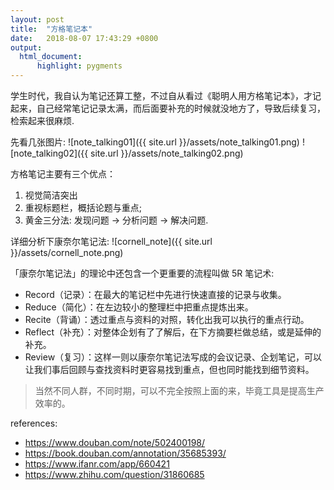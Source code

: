 ```yaml
---
layout: post
title:  "方格笔记本"
date:   2018-08-07 17:43:29 +0800
output:
  html_document:
      highlight: pygments
---
```


学生时代，我自认为笔记还算工整，不过自从看过《聪明人用方格笔记本》，才记起来，自己经常笔记记录太满，而后面要补充的时候就没地方了，导致后续复习，检索起来很麻烦.

先看几张图片:
![note_talking01]({{ site.url }}/assets/note_talking01.png)
![note_talking02]({{ site.url }}/assets/note_talking02.png)

方格笔记主要有三个优点：
1.  视觉简洁突出
2.  重视标题栏，概括论题与重点;
3.  黄金三分法: 发现问题 -> 分析问题 -> 解决问题.

详细分析下康奈尔笔记法:
![cornell_note]({{ site.url }}/assets/cornell_note.png)

「康奈尔笔记法」的理论中还包含一个更重要的流程叫做 5R 笔记术:
+ Record（记录）：在最大的笔记栏中先进行快速直接的记录与收集。
+ Reduce（简化）：在左边较小的整理栏中把重点提炼出来。
+ Recite（背诵）：透过重点与资料的对照，转化出我可以执行的重点行动。
+ Reflect（补充）：对整体企划有了了解后，在下方摘要栏做总结，或是延伸的补充。
+ Review（复习）：这样一则以康奈尔笔记法写成的会议记录、企划笔记，可以让我们事后回顾与查找资料时更容易找到重点，但也同时能找到细节资料。

> 当然不同人群，不同时期，可以不完全按照上面的来，毕竟工具是提高生产效率的。

references:
+ <https://www.douban.com/note/502400198/>
+ <https://book.douban.com/annotation/35685393/>
+ <https://www.ifanr.com/app/660421>
+ <https://www.zhihu.com/question/31860685>



